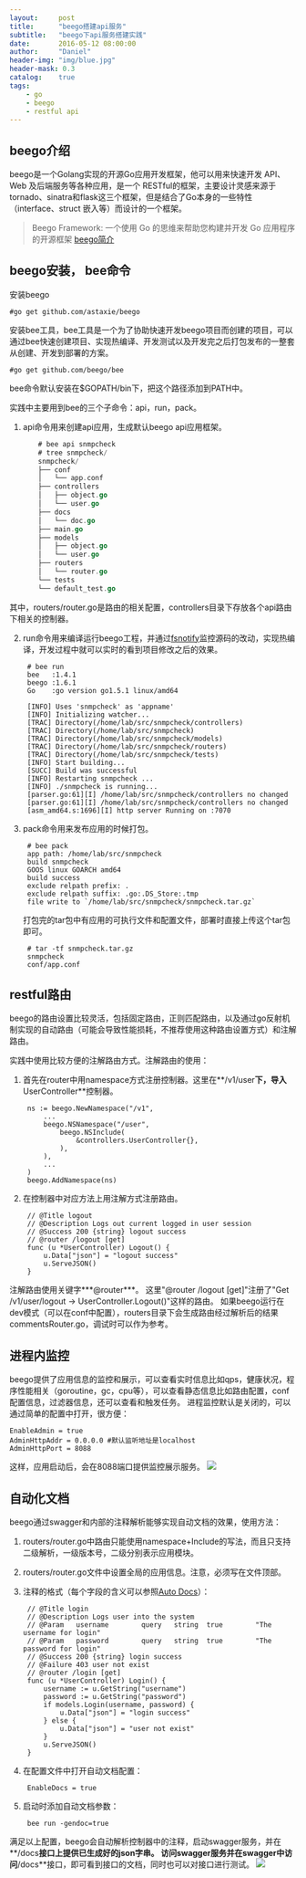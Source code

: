 ```yaml
---
layout:     post
title:      "beego搭建api服务"
subtitle:   "beego下api服务搭建实践"
date:       2016-05-12 08:00:00
author:     "Daniel"
header-img: "img/blue.jpg"
header-mask: 0.3
catalog:    true
tags:
    - go
    - beego
    - restful api
---
```


## beego介绍
beego是一个Golang实现的开源Go应用开发框架，他可以用来快速开发 API、Web 及后端服务等各种应用，是一个 RESTful的框架，主要设计灵感来源于tornado、sinatra和flask这三个框架，但是结合了Go本身的一些特性（interface、struct 嵌入等）而设计的一个框架。

> Beego Framework: 
> 一个使用 Go 的思维来帮助您构建并开发 Go 应用程序的开源框架
> [beego简介](http://beego.me/docs/intro/)

## beego安装， bee命令

安装beego

	#go get github.com/astaxie/beego

安装bee工具，bee工具是一个为了协助快速开发beego项目而创建的项目，可以通过bee快速创建项目、实现热编译、开发测试以及开发完之后打包发布的一整套从创建、开发到部署的方案。

	#go get github.com/beego/bee

bee命令默认安装在$GOPATH/bin下，把这个路径添加到PATH中。

实践中主要用到bee的三个子命令：api，run，pack。

1. api命令用来创建api应用，生成默认beego api应用框架。
```go
       # bee api snmpcheck
       # tree snmpcheck/
       snmpcheck/
       ├── conf
       │   └── app.conf
       ├── controllers
       │   ├── object.go
       │   └── user.go
       ├── docs
       │   └── doc.go
       ├── main.go
       ├── models
       │   ├── object.go
       │   └── user.go
       ├── routers
       │   └── router.go
       └── tests
       └── default_test.go
```
其中，routers/router.go是路由的相关配置，controllers目录下存放各个api路由下相关的控制器。

2. run命令用来编译运行beego工程，并通过[fsnotify](https://github.com/howeyc/fsnotify)监控源码的改动，实现热编译，开发过程中就可以实时的看到项目修改之后的效果。

		# bee run
		bee   :1.4.1
		beego :1.6.1
		Go    :go version go1.5.1 linux/amd64

		[INFO] Uses 'snmpcheck' as 'appname'
		[INFO] Initializing watcher...
		[TRAC] Directory(/home/lab/src/snmpcheck/controllers)
		[TRAC] Directory(/home/lab/src/snmpcheck)
		[TRAC] Directory(/home/lab/src/snmpcheck/models)
		[TRAC] Directory(/home/lab/src/snmpcheck/routers)
		[TRAC] Directory(/home/lab/src/snmpcheck/tests)
		[INFO] Start building...
		[SUCC] Build was successful
		[INFO] Restarting snmpcheck ...
		[INFO] ./snmpcheck is running...
		[parser.go:61][I] /home/lab/src/snmpcheck/controllers no changed 
		[parser.go:61][I] /home/lab/src/snmpcheck/controllers no changed 
		[asm_amd64.s:1696][I] http server Running on :7070

3. pack命令用来发布应用的时候打包。

		# bee pack
		app path: /home/lab/src/snmpcheck
		build snmpcheck
		GOOS linux GOARCH amd64
		build success
		exclude relpath prefix: .
		exclude relpath suffix: .go:.DS_Store:.tmp
		file write to `/home/lab/src/snmpcheck/snmpcheck.tar.gz`
	打包完的tar包中有应用的可执行文件和配置文件，部署时直接上传这个tar包即可。

		# tar -tf snmpcheck.tar.gz 
		snmpcheck
		conf/app.conf

## restful路由
beego的路由设置比较灵活，包括固定路由，正则匹配路由，以及通过go反射机制实现的自动路由（可能会导致性能损耗，不推荐使用这种路由设置方式）和注解路由。

实践中使用比较方便的注解路由方式。注解路由的使用：

1. 首先在router中用namespace方式注册控制器。这里在**/v1/user**下，导入**UserController**控制器。

		ns := beego.NewNamespace("/v1",
			...
			beego.NSNamespace("/user",
				beego.NSInclude(
					&controllers.UserController{},
				),
			),
			...
		)
		beego.AddNamespace(ns)

2. 在控制器中对应方法上用注解方式注册路由。

		// @Title logout
		// @Description Logs out current logged in user session
		// @Success 200 {string} logout success
		// @router /logout [get]
		func (u *UserController) Logout() {
			u.Data["json"] = "logout success"
			u.ServeJSON()
		}
注解路由使用关键字***@router***。
这里"@router /logout [get]"注册了"Get /v1/user/logout -> UserController.Logout()"这样的路由。
如果beego运行在dev模式（可以在conf中配置），routers目录下会生成路由经过解析后的结果commentsRouter.go，调试时可以作为参考。

## 进程内监控
beego提供了应用信息的监控和展示，可以查看实时信息比如qps，健康状况，程序性能相关（goroutine，gc，cpu等），可以查看静态信息比如路由配置，conf配置信息，过滤器信息，还可以查看和触发任务。
进程监控默认是关闭的，可以通过简单的配置中打开，很方便：

	EnableAdmin = true
	AdminHttpAddr = 0.0.0.0 #默认监听地址是localhost
	AdminHttpPort = 8088

这样，应用启动后，会在8088端口提供监控展示服务。
![](http://danielfresh.github.io/img/beegoadmin.png)

## 自动化文档
beego通过swagger和内部的注释解析能够实现自动文档的效果，使用方法：

1. routers/router.go中路由只能使用namespace+Include的写法，而且只支持二级解析，一级版本号，二级分别表示应用模块。

2. routers/router.go文件中设置全局的应用信息。注意，必须写在文件顶部。

3. 注释的格式（每个字段的含义可以参照[Auto Docs](http://beego.me/docs/advantage/docs.md)）：

		// @Title login
		// @Description Logs user into the system
		// @Param	username		query 	string	true		"The username for login"
		// @Param	password		query 	string	true		"The password for login"
		// @Success 200 {string} login success
		// @Failure 403 user not exist
		// @router /login [get]
		func (u *UserController) Login() {
			username := u.GetString("username")
			password := u.GetString("password")
			if models.Login(username, password) {
				u.Data["json"] = "login success"
			} else {
				u.Data["json"] = "user not exist"
			}
			u.ServeJSON()
		}

4. 在配置文件中打开自动文档配置：

		EnableDocs = true

5. 启动时添加自动文档参数：

		bee run -gendoc=true

满足以上配置，beego会自动解析控制器中的注释，启动swagger服务，并在**/docs**接口上提供已生成好的json字串。
访问swagger服务并在swagger中访问**/docs**接口，即可看到接口的文档，同时也可以对接口进行测试。
![](http://danielfresh.github.io/img/swagger.png)
